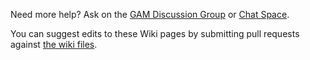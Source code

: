 Need more help? Ask on the [GAM Discussion Group](https://groups.google.com/forum/#!forum/google-apps-manager) or [Chat Space](https://github.com/GAM-team/GAM/wiki/GAM-Public-Chat-Room).

You can suggest edits to these Wiki pages by submitting pull requests against [the wiki files](https://github.com/GAM-team/GAM/tree/main/wiki).
